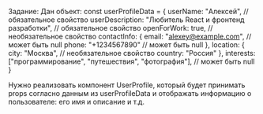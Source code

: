 Задание:
	Дан объект:
const userProfileData = {
  userName: "Алексей",  // обязательное свойство
  userDescription: "Любитель React и фронтенд разработки",  // обязательное свойство
  openForWork: true,  // необязательное свойство
  contactInfo: {
    email: "alexey@example.com",  // может быть null
    phone: "+1234567890"  // может быть null
  },
  location: {
    city: "Москва",  // необязательное свойство
    country: "Россия" 
  },
  interests: ["программирование", "путешествия", "фотография"],  // может быть null
}




Нужно реализовать компонент UserProfile, который будет принимать props согласно данным из userProfileData  и отображать информацию о пользователе: его имя и описание и т.д.
